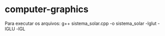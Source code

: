 # computer-graphics

Para executar os arquivos: g++ sistema_solar.cpp -o sistema_solar -lglut -lGLU -lGL